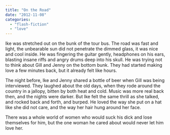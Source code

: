 ```yaml
---
title: "On the Road"
date: "2012-11-08"
categories: 
  - "flash-fiction"
  - "love"
---
```


Ike was stretched out on the bunk of the tour bus. The road was fast and light, the unbearable sun did not penetrate the dimmed glass, it was nice and cool inside. He was fingering the guitar gently, headphones on his ears, blasting insane riffs and angry drums deep into his skull. He was trying not to think about Gill and Jenny on the bottom bunk. They had started making love a few minutes back, but it already felt like hours.

The night before, Ike and Jenny shared a bottle of beer when Gill was being interviewed. They laughed about the old days, when they rode around the country in a jallopy, bitten by both heat and cold. Music was more real back then, and the nights were darker. But Ike felt the same thrill as she talked, and rocked back and forth, and burped. He loved the way she put on a hat like she did not care, and the way her hair hung around her face.

There was a whole world of women who would suck his dick and lose themselves for him, but the one woman he cared about would never let him love her.
